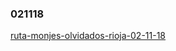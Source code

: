 
### 021118
[ruta-monjes-olvidados-rioja-02-11-18](https://www.rtve.es/alacarta/audios/en-clave-turismo/clave-turismo-ruta-monjes-olvidados-rioja-02-11-18/4821755/)
